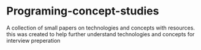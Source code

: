 # Programing-concept-studies
A collection of small papers on technologies and concepts with resources. this was created to help further understand technologies and concepts for interview preperation
